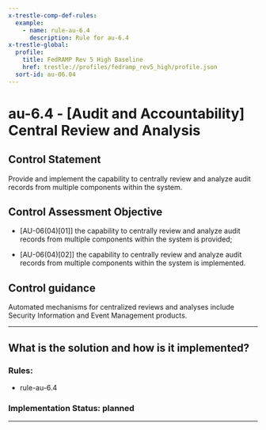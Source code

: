 ```yaml
---
x-trestle-comp-def-rules:
  example:
    - name: rule-au-6.4
      description: Rule for au-6.4
x-trestle-global:
  profile:
    title: FedRAMP Rev 5 High Baseline
    href: trestle://profiles/fedramp_rev5_high/profile.json
  sort-id: au-06.04
---
```


# au-6.4 - \[Audit and Accountability\] Central Review and Analysis

## Control Statement

Provide and implement the capability to centrally review and analyze audit records from multiple components within the system.

## Control Assessment Objective

- \[AU-06(04)[01]\] the capability to centrally review and analyze audit records from multiple components within the system is provided;

- \[AU-06(04)[02]\] the capability to centrally review and analyze audit records from multiple components within the system is implemented.

## Control guidance

Automated mechanisms for centralized reviews and analyses include Security Information and Event Management products.

______________________________________________________________________

## What is the solution and how is it implemented?

<!-- For implementation status enter one of: implemented, partial, planned, alternative, not-applicable -->

<!-- Note that the list of rules under ### Rules: is read-only and changes will not be captured after assembly to JSON -->

<!-- Add control implementation description here for control: au-6.4 -->

### Rules:

  - rule-au-6.4

### Implementation Status: planned

______________________________________________________________________
